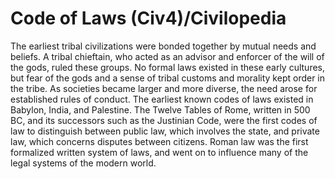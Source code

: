 # Code of Laws (Civ4)/Civilopedia

The earliest tribal civilizations were bonded together by mutual needs and beliefs. A tribal chieftain, who acted as an advisor and enforcer of the will of the gods, ruled these groups. No formal laws existed in these early cultures, but fear of the gods and a sense of tribal customs and morality kept order in the tribe. As societies became larger and more diverse, the need arose for established rules of conduct. The earliest known codes of laws existed in Babylon, India, and Palestine. The Twelve Tables of Rome, written in 500 BC, and its successors such as the Justinian Code, were the first codes of law to distinguish between public law, which involves the state, and private law, which concerns disputes between citizens. Roman law was the first formalized written system of laws, and went on to influence many of the legal systems of the modern world.